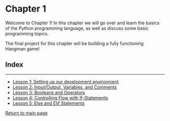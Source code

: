# Chapter 1

Welcome to Chapter 1! In this chapter we will go over and learn the basics of the Python programming language, as well as discuss some basic programming topics.

The final project for this chapter will be building a fully functioning Hangman game!

## Index
---
* [Lesson 1: Setting up our development environment](l1/l1.md)
* [Lesson 2: Input/Output, Variables, and Comments](l2/l2.md)
* [Lesson 3: Booleans and Operators](l3/l3.md)
* [Lesson 4: Controlling Flow with If-Statements](l4/l4.md)
* [Lesson 5: Else and Elif Statements](l5/l5.md)


[Return to main page](../README.md)
